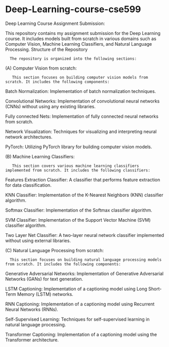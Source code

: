 # Deep-Learning-course-cse599

Deep Learning Course Assignment Submission:

This repository contains my assignment submission for the Deep Learning course. It includes models built from scratch in various domains such as Computer Vision, Machine Learning Classifiers, and Natural Language Processing.
Structure of the Repository

      The repository is organized into the following sections:

(A) Computer Vision from scratch:

       This section focuses on building computer vision models from scratch. It includes the following components:

Batch Normalization: Implementation of batch normalization techniques.

Convolutional Networks: Implementation of convolutional neural networks (CNNs) without using any existing libraries.

Fully connected Nets: Implementation of fully connected neural networks from scratch.

Network Visualization: Techniques for visualizing and interpreting neural network architectures.

PyTorch: Utilizing PyTorch library for building computer vision models.

(B) Machine Learning Classifiers:
      
       This section covers various machine learning classifiers implemented from scratch. It includes the following classifiers:

Features Extraction Classifier: A classifier that performs feature extraction for data classification.

KNN Classifier: Implementation of the K-Nearest Neighbors (KNN) classifier algorithm.

Softmax Classifier: Implementation of the Softmax classifier algorithm.

SVM Classifier: Implementation of the Support Vector Machine (SVM) classifier algorithm.

Two Layer Net Classifier: A two-layer neural network classifier implemented without using external libraries.

(C) Natural Language Processing from scratch:

      This section focuses on building natural language processing models from scratch. It includes the following components:

Generative Adversarial Networks: Implementation of Generative Adversarial Networks (GANs) for text generation.

LSTM Captioning: Implementation of a captioning model using Long Short-Term Memory (LSTM) networks.

RNN Captioning: Implementation of a captioning model using Recurrent Neural Networks (RNNs).

Self-Supervised Learning: Techniques for self-supervised learning in natural language processing.

Transformer Captioning: Implementation of a captioning model using the Transformer architecture.
